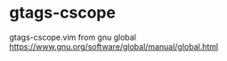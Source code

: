 # gtags-cscope
gtags-cscope.vim from gnu global https://www.gnu.org/software/global/manual/global.html
